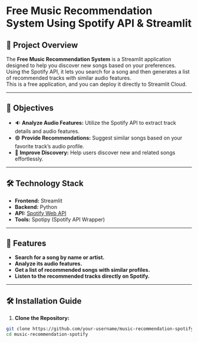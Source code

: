 # Free Music Recommendation System Using Spotify API & Streamlit

## 📖 Project Overview

The **Free Music Recommendation System** is a Streamlit application designed to help you discover new songs based on your preferences.  
Using the Spotify API, it lets you search for a song and then generates a list of recommended tracks with similar audio features.  
This is a free application, and you can deploy it directly to Streamlit Cloud.

---

## 🎯 Objectives

- 🔉 **Analyze Audio Features:** Utilize the Spotify API to extract track details and audio features.
- 🟣 **Provide Recommendations:** Suggest similar songs based on your favorite track’s audio profile.
- 🔑 **Improve Discovery:** Help users discover new and related songs effortlessly.

---

## 🛠️ Technology Stack

- **Frontend:** Streamlit
- **Backend:** Python
- **API:** [Spotify Web API](https://developer.spotify.com/documentation/web-api)
- **Tools:** Spotipy (Spotify API Wrapper)

---

## 🚀 Features

- **Search for a song by name or artist.**
- **Analyze its audio features.**
- **Get a list of recommended songs with similar profiles.**
- **Listen to the recommended tracks directly on Spotify.**

---

## 🛠️ Installation Guide

1. **Clone the Repository:**

```bash
git clone https://github.com/your-username/music-recommendation-spotify.git
cd music-recommendation-spotify
